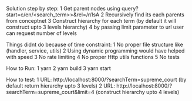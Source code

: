 Solution step by step: 
    1   Get parent nodes using query?start=c/en/<search_term>>&rel=/r/IsA
    2   Recursively find its each parents from conceptnet
    3   Construct hierarchy for each term (by default it will construct upto 3 levels hierarchy)
    4   by passing limit parameter to url user can request number of levels

Things didnt do because of time constraint:
    1   No proper file structure like (handler, service, utils)
    2   Using dynamic programming would have helped with speed
    3   No rate limiting
    4   No proper Http utils functions
    5   No tests


How to Run:
    1   yarn
    2   yarn build
    3   yarn start

How to test:
    1   URL: http://localhost:8000/?searchTerm=supreme_court  (by default return hierarchy upto 3 levels)
    2   URL: http://localhost:8000/?searchTerm=supreme_court&limit=4 (construct hierarchy upto 4 levels)